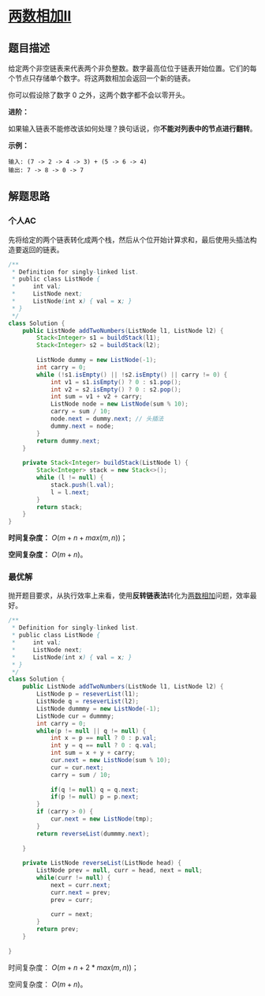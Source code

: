 # [两数相加II](https://leetcode-cn.com/problems/add-two-numbers-ii/)

## 题目描述

给定两个非空链表来代表两个非负整数。数字最高位位于链表开始位置。它们的每个节点只存储单个数字。将这两数相加会返回一个新的链表。

你可以假设除了数字 0 之外，这两个数字都不会以零开头。

**进阶：**

如果输入链表不能修改该如何处理？换句话说，你**不能对列表中的节点进行翻转**。

**示例：**

```
输入: (7 -> 2 -> 4 -> 3) + (5 -> 6 -> 4)
输出: 7 -> 8 -> 0 -> 7
```

## 解题思路

### 个人AC

先将给定的两个链表转化成两个栈，然后从个位开始计算求和，最后使用头插法构造要返回的链表。

```Java
/**
 * Definition for singly-linked list.
 * public class ListNode {
 *     int val;
 *     ListNode next;
 *     ListNode(int x) { val = x; }
 * }
 */
class Solution {
    public ListNode addTwoNumbers(ListNode l1, ListNode l2) {
        Stack<Integer> s1 = buildStack(l1);
        Stack<Integer> s2 = buildStack(l2);
        
        ListNode dummy = new ListNode(-1);
        int carry = 0;
        while (!s1.isEmpty() || !s2.isEmpty() || carry != 0) {
            int v1 = s1.isEmpty() ? 0 : s1.pop();
            int v2 = s2.isEmpty() ? 0 : s2.pop();
            int sum = v1 + v2 + carry;
            ListNode node = new ListNode(sum % 10);
            carry = sum / 10;
            node.next = dummy.next; // 头插法
            dummy.next = node;
        }
        return dummy.next;
    }
    
    private Stack<Integer> buildStack(ListNode l) {
        Stack<Integer> stack = new Stack<>();
        while (l != null) {
            stack.push(l.val);
            l = l.next;
        }
        return stack;
    }
}
```

**时间复杂度：** $O(m + n + max(m, n))$；

**空间复杂度：** $O(m + n)$。

### 最优解

抛开题目要求，从执行效率上来看，使用**反转链表法**转化为[两数相加](https://leetcode-cn.com/problems/add-two-numbers/)问题，效率最好。

```Java
/**
 * Definition for singly-linked list.
 * public class ListNode {
 *     int val;
 *     ListNode next;
 *     ListNode(int x) { val = x; }
 * }
 */
class Solution {
    public ListNode addTwoNumbers(ListNode l1, ListNode l2) {
        ListNode p = reseverList(l1);
        ListNode q = reseverList(l2);
        ListNode dummmy = new ListNode(-1);
        ListNode cur = dummmy;
        int carry = 0;
        while(p != null || q != null) {
            int x = p == null ? 0 : p.val;
            int y = q == null ? 0 : q.val;
            int sum = x + y + carry;
            cur.next = new ListNode(sum % 10);
            cur = cur.next;
            carry = sum / 10;
            
            if(q != null) q = q.next;
            if(p != null) p = p.next;
        }
        if (carry > 0) {
            cur.next = new ListNode(tmp);
        }
        return reverseList(dummmy.next);
        
    }
    
    private ListNode reverseList(ListNode head) {
        ListNode prev = null, curr = head, next = null;
        while(curr != null) {
            next = curr.next;
            curr.next = prev;
            prev = curr;
            
            curr = next;
        }
        return prev;
    }
    
}
```

时间复杂度： $O(m + n + 2 * max(m, n))$；

空间复杂度： $O(m + n)$。

